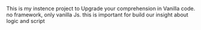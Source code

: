 This is my instence project to Upgrade your comprehension in Vanilla code.
no framework, only vanilla Js.
this is important for build our insight about logic and script
